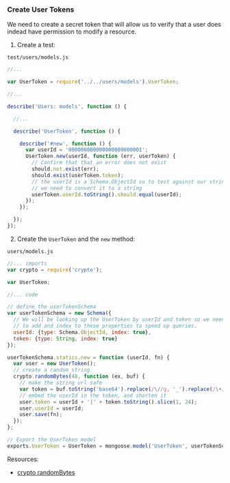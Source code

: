### Create User Tokens

We need to create a secret token that will allow us to verify that a user does indead have permission to modify a resource.

1. Create a test:

  `test/users/models.js`

  ```javascript
  //...

  var UserToken = require('../../users/models').UserToken;

  //...

  describe('Users: models', function () {

    //...

    describe('UserToken', function () {

      describe('#new', function () {
        var userId = '000000000000000000000001';
        UserToken.new(userId, function (err, userToken) {
          // Confirm that that an error does not exist
          should.not.exist(err);
          should.exist(userToken.token);
          // the userId is a Schema.ObjectId so to test against our string
          // we need to convert it to a string
          userToken.userId.toString().should.equal(userId);
        });
      });

    });
  });
  
  ```

2. Create the `UserToken` and the `new` method:

  `users/models.js`

  ```javascript
  //... imports
  var crypto = require('crypto');

  var UserToken;

  //... code

  // define the userTokenSchema
  var userTokenSchema = new Schema({
    // We will be looking up the UserToken by userId and token so we need
    // to add and index to these properties to speed up queries.
    userId: {type: Schema.ObjectId, index: true},
    token: {type: String, index: true}
  });

  userTokenSchema.statics.new = function (userId, fn) {
    var user = new UserToken();
    // create a random string
    crypto.randomBytes(48, function (ex, buf) {
      // make the string url safe
      var token = buf.toString('base64').replace(/\//g, '_').replace(/\+/g, '-');
      // embed the userId in the token, and shorten it
      user.token = userId + '|' + token.toString().slice(1, 24);
      user.userId = userId;
      user.save(fn);
    });
  };

  // Export the UserToken model
  exports.UserToken = UserToken = mongoose.model('UserToken', userTokenSchema);
  ```

Resources:

- [crypto randomBytes][]

[crypto randomBytes]: http://nodejs.org/docs/latest/api/crypto.html#crypto_crypto_randombytes_size_callback
